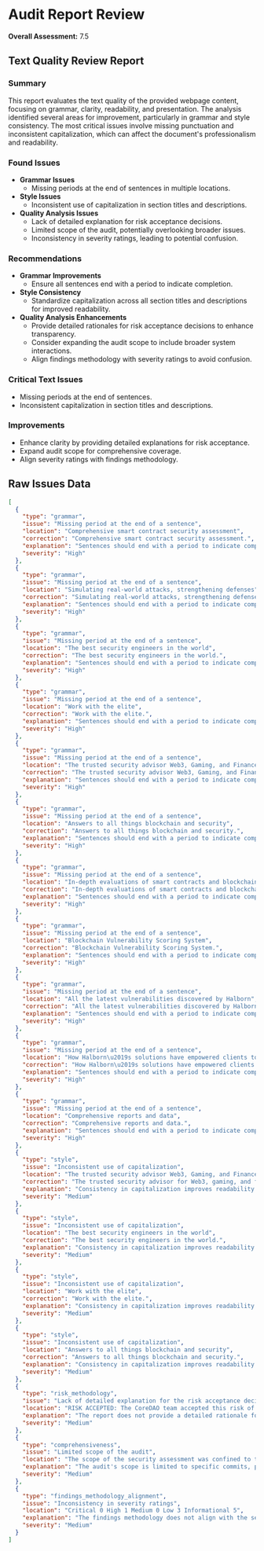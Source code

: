 # Audit Report Review

**Overall Assessment:** 7.5

## Text Quality Review Report

### Summary
This report evaluates the text quality of the provided webpage content, focusing on grammar, clarity, readability, and presentation. The analysis identified several areas for improvement, particularly in grammar and style consistency. The most critical issues involve missing punctuation and inconsistent capitalization, which can affect the document's professionalism and readability.

### Found Issues
- **Grammar Issues**
  - Missing periods at the end of sentences in multiple locations.
- **Style Issues**
  - Inconsistent use of capitalization in section titles and descriptions.
- **Quality Analysis Issues**
  - Lack of detailed explanation for risk acceptance decisions.
  - Limited scope of the audit, potentially overlooking broader issues.
  - Inconsistency in severity ratings, leading to potential confusion.

### Recommendations
- **Grammar Improvements**
  - Ensure all sentences end with a period to indicate completion.
- **Style Consistency**
  - Standardize capitalization across all section titles and descriptions for improved readability.
- **Quality Analysis Enhancements**
  - Provide detailed rationales for risk acceptance decisions to enhance transparency.
  - Consider expanding the audit scope to include broader system interactions.
  - Align findings methodology with severity ratings to avoid confusion.

### Critical Text Issues
- Missing periods at the end of sentences.
- Inconsistent capitalization in section titles and descriptions.

### Improvements
- Enhance clarity by providing detailed explanations for risk acceptance.
- Expand audit scope for comprehensive coverage.
- Align severity ratings with findings methodology.


## Raw Issues Data

```json
[
  {
    "type": "grammar",
    "issue": "Missing period at the end of a sentence",
    "location": "Comprehensive smart contract security assessment",
    "correction": "Comprehensive smart contract security assessment.",
    "explanation": "Sentences should end with a period to indicate completion.",
    "severity": "High"
  },
  {
    "type": "grammar",
    "issue": "Missing period at the end of a sentence",
    "location": "Simulating real-world attacks, strengthening defenses",
    "correction": "Simulating real-world attacks, strengthening defenses.",
    "explanation": "Sentences should end with a period to indicate completion.",
    "severity": "High"
  },
  {
    "type": "grammar",
    "issue": "Missing period at the end of a sentence",
    "location": "The best security engineers in the world",
    "correction": "The best security engineers in the world.",
    "explanation": "Sentences should end with a period to indicate completion.",
    "severity": "High"
  },
  {
    "type": "grammar",
    "issue": "Missing period at the end of a sentence",
    "location": "Work with the elite",
    "correction": "Work with the elite.",
    "explanation": "Sentences should end with a period to indicate completion.",
    "severity": "High"
  },
  {
    "type": "grammar",
    "issue": "Missing period at the end of a sentence",
    "location": "The trusted security advisor Web3, Gaming, and Finance",
    "correction": "The trusted security advisor Web3, Gaming, and Finance.",
    "explanation": "Sentences should end with a period to indicate completion.",
    "severity": "High"
  },
  {
    "type": "grammar",
    "issue": "Missing period at the end of a sentence",
    "location": "Answers to all things blockchain and security",
    "correction": "Answers to all things blockchain and security.",
    "explanation": "Sentences should end with a period to indicate completion.",
    "severity": "High"
  },
  {
    "type": "grammar",
    "issue": "Missing period at the end of a sentence",
    "location": "In-depth evaluations of smart contracts and blockchain infrastructures",
    "correction": "In-depth evaluations of smart contracts and blockchain infrastructures.",
    "explanation": "Sentences should end with a period to indicate completion.",
    "severity": "High"
  },
  {
    "type": "grammar",
    "issue": "Missing period at the end of a sentence",
    "location": "Blockchain Vulnerability Scoring System",
    "correction": "Blockchain Vulnerability Scoring System.",
    "explanation": "Sentences should end with a period to indicate completion.",
    "severity": "High"
  },
  {
    "type": "grammar",
    "issue": "Missing period at the end of a sentence",
    "location": "All the latest vulnerabilities discovered by Halborn",
    "correction": "All the latest vulnerabilities discovered by Halborn.",
    "explanation": "Sentences should end with a period to indicate completion.",
    "severity": "High"
  },
  {
    "type": "grammar",
    "issue": "Missing period at the end of a sentence",
    "location": "How Halborn\u2019s solutions have empowered clients to overcome security issues",
    "correction": "How Halborn\u2019s solutions have empowered clients to overcome security issues.",
    "explanation": "Sentences should end with a period to indicate completion.",
    "severity": "High"
  },
  {
    "type": "grammar",
    "issue": "Missing period at the end of a sentence",
    "location": "Comprehensive reports and data",
    "correction": "Comprehensive reports and data.",
    "explanation": "Sentences should end with a period to indicate completion.",
    "severity": "High"
  },
  {
    "type": "style",
    "issue": "Inconsistent use of capitalization",
    "location": "The trusted security advisor Web3, Gaming, and Finance",
    "correction": "The trusted security advisor for Web3, gaming, and finance.",
    "explanation": "Consistency in capitalization improves readability and professionalism.",
    "severity": "Medium"
  },
  {
    "type": "style",
    "issue": "Inconsistent use of capitalization",
    "location": "The best security engineers in the world",
    "correction": "The best security engineers in the world.",
    "explanation": "Consistency in capitalization improves readability and professionalism.",
    "severity": "Medium"
  },
  {
    "type": "style",
    "issue": "Inconsistent use of capitalization",
    "location": "Work with the elite",
    "correction": "Work with the elite.",
    "explanation": "Consistency in capitalization improves readability and professionalism.",
    "severity": "Medium"
  },
  {
    "type": "style",
    "issue": "Inconsistent use of capitalization",
    "location": "Answers to all things blockchain and security",
    "correction": "Answers to all things blockchain and security.",
    "explanation": "Consistency in capitalization improves readability and professionalism.",
    "severity": "Medium"
  },
  {
    "type": "risk_methodology",
    "issue": "Lack of detailed explanation for the risk acceptance decision",
    "location": "RISK ACCEPTED: The CoreDAO team accepted this risk of this finding.",
    "explanation": "The report does not provide a detailed rationale for why certain risks were accepted, which is crucial for understanding the decision-making process and ensuring that all stakeholders are aware of the potential implications.",
    "severity": "Medium"
  },
  {
    "type": "comprehensiveness",
    "issue": "Limited scope of the audit",
    "location": "The scope of the security assessment was confined to the smart contracts provided to Halborn, with specific commit hashes and additional details available in the Scope section of this report.",
    "explanation": "The audit's scope is limited to specific commits, potentially overlooking broader issues in the overall system or interactions with other components not included in the audit.",
    "severity": "Medium"
  },
  {
    "type": "findings_methodology_alignment",
    "issue": "Inconsistency in severity ratings",
    "location": "Critical 0 High 1 Medium 0 Low 3 Informational 5",
    "explanation": "The findings methodology does not align with the severity ratings, as there is a discrepancy between the number of findings and their categorization, which may lead to confusion about the actual risk levels.",
    "severity": "Medium"
  }
]
```